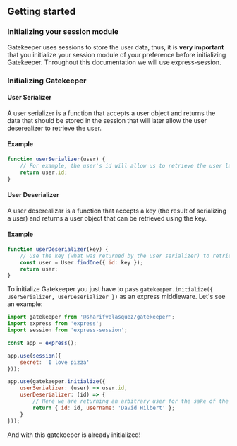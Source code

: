 ## Getting started

### Initializing your session module

Gatekeeper uses sessions to store the user data, thus, it is **very important** that you initialize your session module of your preference before initializing Gatekeeper. Throughout this documentation we will use express-session.

### Initializing Gatekeeper

#### User Serializer

A user serializer is a function that accepts a user object and returns the data that should be stored in the session that will later allow the user deserealizer to retrieve the user.

#### Example
```js
function userSerializer(user) {
	// For example, the user's id will allow us to retrieve the user later when the user deserializer gets called internally by gatekeeper 
	return user.id;
}
```

#### User Deserializer

A user deserealizar is a function that accepts a key (the result of serializing a user) and returns a user object that can be retrieved using the key.

#### Example
```js
function userDeserializer(key) {
	// Use the key (what was returned by the user serializer) to retrieve the user
	const user = User.findOne({ id: key });
	return user;
}
```

To initialize Gatekeeper you just have to pass `gatekeeper.initialize({ userSerializer, userDeserializer })` as an express middleware. Let's see an example:

```js
import gatekeeper from '@sharifvelasquez/gatekeeper';
import express from 'express';
import session from 'express-session';

const app = express();

app.use(session({
	secret: 'I love pizza'
}));

app.use(gatekeeper.initialize({
	userSerializer: (user) => user.id,
	userDeserializer: (id) => {
		// Here we are returning an arbitrary user for the sake of the example
		return { id: id, username: 'David Hilbert' };
	}
}));
```

And with this gatekeeper is already initialized!


